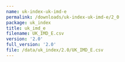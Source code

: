 ```yaml
---
name: uk-index-uk-imd-e
permalink: /downloads/uk-index-uk-imd-e/2_0
package: uk_index
title: uk_imd_e
filename: UK_IMD_E.csv
version: '2.0'
full_version: '2.0'
file: /data/uk_index/2.0/UK_IMD_E.csv
---
```

